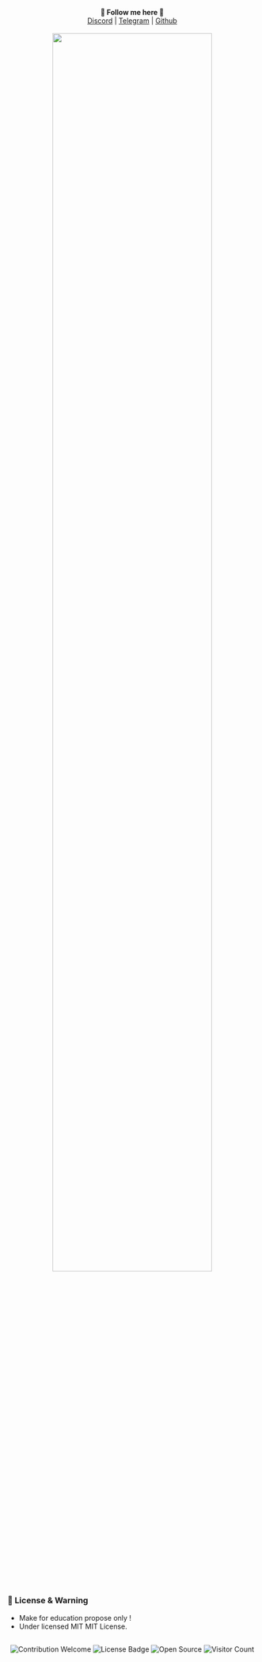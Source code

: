<p align='center'>
  <b>🎨 Follow me here 🎨</b><br>  
  <a href="http://discordapp.com/users/482353826129510441">Discord</a> |
  <a href="https://t.me/lvcq4">Telegram</a> |
  <a href="https://github.com/lvcq4">Github</a><br><br>
  <img src="https://share.razuuu.de/i/EVPo35bUf6zDAxsPsxoB.png" style="width: 80%">
</p>

##  

### 📜 License & Warning
- Make for education propose only !
- Under licensed MIT MIT License.

##  

<p align="center">
  <img src="https://img.shields.io/badge/contributions-welcome-brightgreen.svg?style=flat" alt="Contribution Welcome">
  <img src="https://img.shields.io/badge/License-GPLv3-blue.svg" alt="License Badge">
  <img src="https://badges.frapsoft.com/os/v3/open-source.svg?v=103" alt="Open Source">
  <img src="https://visitor-badge.laobi.icu/badge?page_id=KanekiWeb.My-Website" alt="Visitor Count">
</p>
